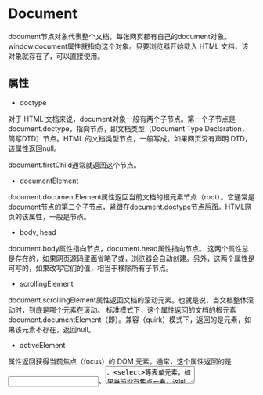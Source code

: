 # Document

document节点对象代表整个文档，每张网页都有自己的document对象。window.document属性就指向这个对象。只要浏览器开始载入 HTML 文档，该对象就存在了，可以直接使用。

## 属性

* doctype

对于 HTML 文档来说，document对象一般有两个子节点。第一个子节点是document.doctype，指向<DOCTYPE>节点，即文档类型（Document Type Declaration，简写DTD）节点。HTML 的文档类型节点，一般写成<!DOCTYPE html>。如果网页没有声明 DTD，该属性返回null。

document.firstChild通常就返回这个节点。

* documentElement

document.documentElement属性返回当前文档的根元素节点（root）。它通常是document节点的第二个子节点，紧跟在document.doctype节点后面。HTML网页的该属性，一般是<html>节点。

* body, head

document.body属性指向<body>节点，document.head属性指向<head>节点。
这两个属性总是存在的，如果网页源码里面省略了<head>或<body>，浏览器会自动创建。另外，这两个属性是可写的，如果改写它们的值，相当于移除所有子节点。

* scrollingElement

document.scrollingElement属性返回文档的滚动元素。也就是说，当文档整体滚动时，到底是哪个元素在滚动。
标准模式下，这个属性返回的文档的根元素document.documentElement（即<html>）。兼容（quirk）模式下，返回的是<body>元素，如果该元素不存在，返回null。

* activeElement

属性返回获得当前焦点（focus）的 DOM 元素。通常，这个属性返回的是<input>、<textarea>、<select>等表单元素，如果当前没有焦点元素，返回<body>元素或null。

* fullscreenElement

document.fullscreenElement属性返回当前以全屏状态展示的 DOM 元素。如果不是全屏状态，该属性返回null。

## 节点集合属性

* links

document.links属性返回当前文档所有设定了href属性的<a>及<area>节点。

* forms

document.forms属性返回所有<form>表单节点。
除了使用位置序号，id属性和name属性也可以用来引用表单。

```JS
/* HTML 代码如下
  <form name="foo" id="bar"></form>
*/
var selectForm = document.forms[0];
document.forms[0] === document.forms.foo // true
document.forms.bar === document.forms.foo // true
```

* images

document.images属性返回页面所有<img>图片节点。

* document.embeds，document.plugins

document.embeds属性和document.plugins属性，都返回所有<embed>节点。

* scripts

document.scripts属性返回所有<script>节点。

document.links instanceof HTMLCollection // true
document.images instanceof HTMLCollection // true
document.forms instanceof HTMLCollection // true
document.embeds instanceof HTMLCollection // true
document.scripts instanceof HTMLCollection // true

## 静态信息属性

* document.documentURI，document.URL

document.documentURI属性和document.URL属性都返回一个字符串，表示当前文档的网址。不同之处是它们继承自不同的接口，documentURI继承自Document接口，可用于所有文档；URL继承自HTMLDocument接口，只能用于 HTML 文档。

* document.domain

document.domain属性返回当前文档的域名，不包含协议和接口。比如，网页的网址是http://www.example.com:80/hello.html，那么domain属性就等于www.example.com。如果无法获取域名，该属性返回null。

* document.location

Location对象是浏览器提供的原生对象，提供 URL 相关的信息和操作方法

* document.lastModified

document.lastModified属性返回一个字符串，表示当前文档最后修改的时间。不同浏览器的返回值，日期格式是不一样的。

注意，document.lastModified属性的值是字符串，所以不能直接用来比较。Date.parse方法将其转为Date实例，才能比较两个网页。

* document.title

document.title属性返回当前文档的标题。默认情况下，返回<title>节点的值。但是该属性是可写的，一旦被修改，就返回修改后的值。

* document.characterSet

* document.referrer

document.referrer属性返回一个字符串，表示当前文档的访问者来自哪里。
如果无法获取来源，或者用户直接键入网址而不是从其他网页点击进入，document.referrer返回一个空字符串。

## 状态属性

* document.hidden

document.hidden属性返回一个布尔值，表示当前页面是否可见。如果窗口最小化、浏览器切换了 Tab，都会导致导致页面不可见，使得document.hidden返回true。

* document.visibilityState返回文档的可见状态

visible：页面可见。注意，页面可能是部分可见，即不是焦点窗口，前面被其他窗口部分挡住了。
hidden： 页面不可见，有可能窗口最小化，或者浏览器切换到了另一个 Tab。
prerender：页面处于正在渲染状态，对于用于来说，该页面不可见。
unloaded：页面从内存里面卸载了。

* document.readyState

document.readyState属性返回当前文档的状态

loading：加载 HTML 代码阶段（尚未完成解析）
interactive：加载外部资源阶段
complete：加载完成

1. 浏览器开始解析 HTML 文档，document.readyState属性等于loading。
1. 浏览器遇到 HTML 文档中的<script>元素，并且没有async或defer属性，就暂停解析，开始执行脚本，这时document.readyState属性还是等于loading。
1. HTML 文档解析完成，document.readyState属性变成interactive。
1. 浏览器等待图片、样式表、字体文件等外部资源加载完成，一旦全部加载完成，document.readyState属性变成complete。

* document.cookie

document.cookie属性用来操作浏览器 Cookie

* document.designMode

document.designMode属性控制当前文档是否可编辑。该属性只有两个值on和off，默认值为off。一旦设为on，用户就可以编辑整个文档的内容。

## 方法

* document.open()，document.close()

document.open方法清除当前文档所有内容，使得文档处于可写状态，供document.write方法写入内容。
document.close方法用来关闭document.open()打开的文档

```JS
document.open();
document.write('hello world');
document.close();
```

* document.write()，document.writeln()

document.write方法用于向当前文档写入内容.
在网页的首次渲染阶段，只要页面没有关闭写入（即没有执行document.close()），document.write写入的内容就会追加在已有内容的后面。
如果页面已经解析完成（DOMContentLoaded事件发生之后），再调用write方法，它会先调用open方法，擦除当前文档所有内容，然后再写入。
如果在页面渲染过程中调用write方法，并不会自动调用open方法。（可以理解成，open方法已调用，但close方法还未调用。）
应该尽量避免使用document.write这个方法。

* document.querySelector()，document.querySelectorAll() 

根据 css 的选择器来获取对象

* document.getElementsByTagName()

搜索 HTML 标签名，返回符合条件的元素。它的返回值是一个类似数组对象（HTMLCollection实例），可以实时反映 HTML 文档的变化。如果没有任何匹配的元素，就返回一个空集。

返回结果中，各个成员的顺序就是它们在文档中出现的顺序。

元素节点本身也定义了getElementsByTagName方法，返回该元素的后代元素中符合条件的元素。也就是说，这个方法不仅可以在document对象上调用，也可以在任何元素节点上调用。

```JS
var firstPara = document.getElementsByTagName('p')[0];
var spans = firstPara.getElementsByTagName('span');
```

* getElementsByClassName

回一个类似数组的对象（HTMLCollection实例），包括了所有class名字符合指定条件的元素，元素的变化实时反映在返回结果中。
参数可以是多个class，它们之间使用空格分隔。 返回值是多个 class 指定的元素.
与getElementsByTagName方法一样，getElementsByClassName方法不仅可以在document对象上调用，也可以在任何元素节点上调用。

* document.getElementsByName()

document.getElementById方法返回匹配指定id属性的元素节点。如果没有发现匹配的节点，则返回null。
document.getElementsByName方法用于选择拥有name属性的 HTML 元素（比如<form>、<radio>、<img>、<frame>、<embed>和<object>等），返回一个类似数组的的对象（NodeList实例），因为name属性相同的元素可能不止一个。

```JS
// 表单为 <form name="x"></form>
var forms = document.getElementsByName('x');
forms[0].tagName // "FORM"
```

* document.getElementById()

document.getElementById方法返回匹配指定id属性的元素节点。如果没有发现匹配的节点，则返回null。
document.getElementById方法与document.querySelector方法都能获取元素节点，不同之处是document.querySelector方法的参数使用 CSS 选择器语法，document.getElementById方法的参数是元素的id属性。

* document.elementFromPoint()，document.elementsFromPoint()

document.elementFromPoint方法返回位于页面指定位置最上层的元素节点。
elementFromPoint方法的两个参数，依次是相对于当前视口左上角的横坐标和纵坐标，单位是像素。如果位于该位置的 HTML 元素不可返回（比如文本框的滚动条），则返回它的父元素（比如文本框）。如果坐标值无意义（比如负值或超过视口大小），则返回null。
document.elementsFromPoint()返回一个数组，成员是位于指定坐标（相对于视口）的所有元素。

* document.createElement()

ocument.createElement方法用来生成元素节点，并返回该节点。
createElement方法的参数为元素的标签名，即元素节点的tagName属性，对于 HTML 网页大小写不敏感，即参数为div或DIV返回的是同一种节点。如果参数里面包含尖括号（即<和>）会报错。
注意，document.createElement的参数可以是自定义的标签名

* document.createTextNode()

document.createTextNode方法用来生成文本节点（Text实例），并返回该节点。它的参数是文本节点的内容。

```JS
var newDiv = document.createElement('div');
var newContent = document.createTextNode('Hello');
newDiv.appendChild(newContent);
```

* document.createAttribute()

document.createAttribute方法生成一个新的属性节点（Attr实例），并返回它.
document.createAttribute方法的参数name，是属性的名称。

```JS
var node = document.getElementById('div1');
var a = document.createAttribute('my_attrib');
a.value = 'newVal';
node.setAttributeNode(a);
node.setAttribute('my_attrib', 'newVal');
```

* document.createComment()

* document.createDocumentFragment()

DocumentFragment是一个存在于内存的 DOM 片段，不属于当前文档，常常用来生成一段较复杂的 DOM 结构，然后再插入当前文档。这样做的好处在于，因为DocumentFragment不属于当前文档，对它的任何改动，都不会引发网页的重新渲染，比直接修改当前文档的 DOM 有更好的性能表现。

```JS
var docfrag = document.createDocumentFragment();
[1, 2, 3, 4].forEach(function (e) {
  var li = document.createElement('li');
  li.textContent = e;
  docfrag.appendChild(li);
});
var element  = document.getElementById('ul');
element.appendChild(docfrag);
```

上面代码中，文档片断docfrag包含四个<li>节点，这些子节点被一次性插入了当前文档。

* document.createEvent()

document.createEvent方法生成一个事件对象（Event实例），该对象可以被element.dispatchEvent方法使用，触发指定事件。

* document.addEventListener()，document.removeEventListener()，document.dispatchEvent() 

* document.hasFocus()

document.hasFocus方法返回一个布尔值，表示当前文档之中是否有元素被激活或获得焦点

* document.adoptNode()，document.importNode()

后面的看不太懂了就